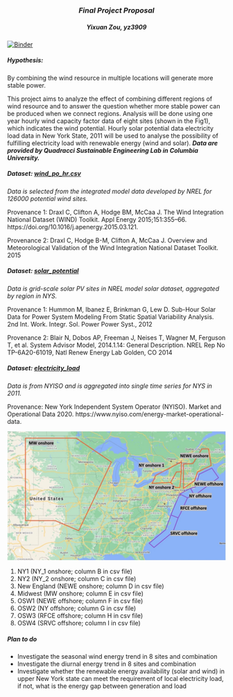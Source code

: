 ### <center>*Final Project Proposal*</center>

##### <center>***Yixuan Zou, yz3909***</center>
[![Binder](https://mybinder.org/badge.svg)](https://mybinder.org/v2/gh/pangeo-data/pangeo-docker-images/2021.09.30?urlpath=git-pull%3Frepo%3Dhttps%253A%252F%252Fgithub.com%252FYixuan-Zou%252Ffinalproject%26urlpath%3Dtree%252Ffinalproject%252F%26branch%3Dmaster)
##### Hypothesis: 
By combining the wind resource in multiple locations will generate more stable power.

This project aims to analyze the effect of combining different regions of wind resource and to answer the question whether more stable power can be produced when we connect regions. Analysis will be done using one year hourly wind capacity factor data of eight sites (shown in the Fig1), which indicates the wind potential. Hourly solar potential data electricity load data in New York State, 2011 will be used to analyse the possibility of fulfilling electricity load with renewable energy (wind and solar).
<strong><em> Data are provided by Quadracci Sustainable Engineering Lab in Columbia University.</strong></em>


##### Dataset: [wind_po_hr.csv ](https://zenodo.org/record/5739406#.YabNWNCZPZs)
<em>Data is selected from the integrated model data developed by NREL for 126000 potential wind sites.</em>
<p>Provenance 1: Draxl C, Clifton A, Hodge BM, McCaa J. The Wind Integration National Dataset (WIND) Toolkit. Appl Energy 2015;151:355–66. https://doi.org/10.1016/j.apenergy.2015.03.121.</p>
<p>Provenance 2: Draxl C, Hodge B-M, Clifton A, McCaa J. Overview and Meteorological Validation of the Wind Integration National Dataset Toolkit. 2015</p>

##### Dataset: [solar_potential ](https://zenodo.org/record/5750726#.YalDatCZPZs)
<em>Data is grid-scale solar PV sites in NREL model solar dataset, aggregated by region in NYS.</em>
<p>Provenance 1: Hummon M, Ibanez E, Brinkman G, Lew D. Sub-Hour Solar Data for Power System Modeling From Static Spatial Variability Analysis. 2nd Int. Work. Integr. Sol. Power Power Syst., 2012</p>
<p>Provenance 2: Blair N, Dobos AP, Freeman J, Neises T, Wagner M, Ferguson T, et al. System Advisor Model, 2014.1.14: General Description. NREL Rep No TP-6A20-61019, Natl Renew Energy Lab Golden, CO 2014</p>

##### Dataset: [electricity_load](https://zenodo.org/record/5750734#.YalDsdCZPZs)
<em>Data is from NYISO and is aggregated into single time series for NYS in 2011.</em>
<p>Provenance: New York Independent System Operator (NYISO). Market and Operational Data 2020. https://www.nyiso.com/energy-market-operational-data. </p>

![wind_image](windresource.jpg)

<ol>
<li> NY1 (NY_1 onshore; column B in csv file)</li>
<li> NY2 (NY_2 onshore; column C in csv file)</li>
<li> New England (NEWE onshore; column D in csv file)</li>
<li> Midwest (MW onshore; column E in csv file)</li>
<li> OSW1 (NEWE offshore; column F in csv file)</li>
<li> OSW2 (NY offshore; column G in csv file)</li>
<li> OSW3 (RFCE offshore; column H in csv file)</li>
<li> OSW4 (SRVC offshore; column I in csv file)</li>
</ol>

##### Plan to do
- Investigate the seasonal wind energy trend in 8 sites and combination 
- Investigate the diurnal energy trend in 8 sites and combination
- Investigate whether the renewable energy availability (solar and wind) in upper New York state can meet the requirement of local electricity load, if not, what is the energy gap between generation and load